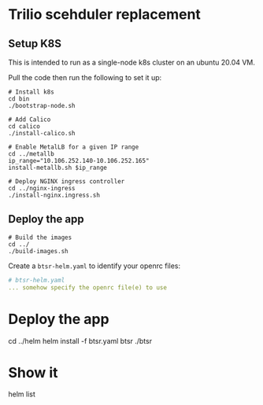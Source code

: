 # Trilio scehduler replacement

## Setup K8S
This is intended to run as a single-node k8s cluster on an ubuntu 20.04 VM.

Pull the code then run the following to set it up:

```
# Install k8s
cd bin
./bootstrap-node.sh

# Add Calico
cd calico
./install-calico.sh

# Enable MetalLB for a given IP range
cd ../metallb
ip_range="10.106.252.140-10.106.252.165"
install-metallb.sh $ip_range

# Deploy NGINX ingress controller
cd ../nginx-ingress
./install-nginx.ingress.sh
```

## Deploy the app

```
# Build the images
cd ../
./build-images.sh
```

Create a `btsr-helm.yaml` to identify your openrc files:
```yaml
# btsr-helm.yaml
... somehow specify the openrc file(e) to use

```
# Deploy the app
cd ../helm
helm install -f btsr.yaml btsr ./btsr

# Show it
helm list
```
